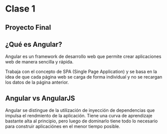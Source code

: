 # Clase 1

## Proyecto Final

## ¿Qué es Angular?

Angular es un framework de desarrollo web que permite crear aplicaciones web de manera sencilla y rápida.

Trabaja con el concepto de SPA (Single Page Application) y se basa en la idea de que cada página web se carga de forma individual y no se recargan los datos de la página anterior.

## Angular vs AngularJS

Angular se distingue de la utilización de inyección de dependencias que impulsa el rendmiento de la aplicación. Tiene una curva de aprendizaje bastante alta al principio, pero luego de dominarlo tiene todo lo necesario para construir aplicaciónes en el menor tiempo posible.
